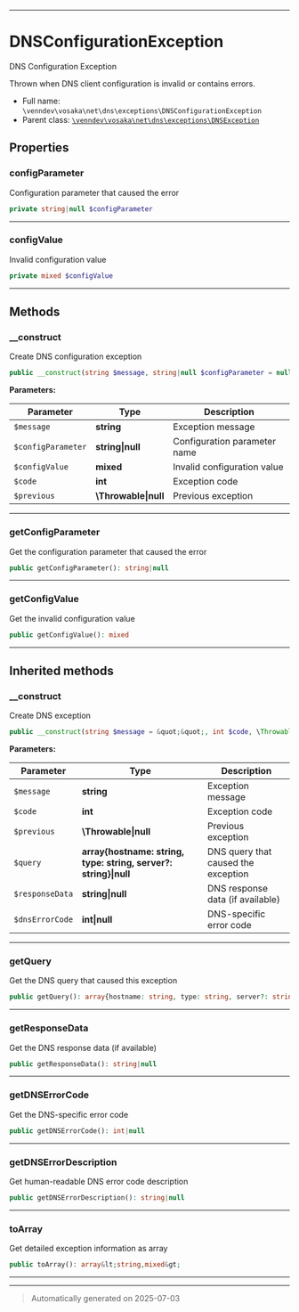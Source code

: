 ***

# DNSConfigurationException

DNS Configuration Exception

Thrown when DNS client configuration is invalid or contains errors.

* Full name: `\venndev\vosaka\net\dns\exceptions\DNSConfigurationException`
* Parent class: [`\venndev\vosaka\net\dns\exceptions\DNSException`](./DNSException.md)



## Properties


### configParameter

Configuration parameter that caused the error

```php
private string|null $configParameter
```






***

### configValue

Invalid configuration value

```php
private mixed $configValue
```






***

## Methods


### __construct

Create DNS configuration exception

```php
public __construct(string $message, string|null $configParameter = null, mixed $configValue = null, int $code, \Throwable|null $previous = null): mixed
```








**Parameters:**

| Parameter | Type | Description |
|-----------|------|-------------|
| `$message` | **string** | Exception message |
| `$configParameter` | **string&#124;null** | Configuration parameter name |
| `$configValue` | **mixed** | Invalid configuration value |
| `$code` | **int** | Exception code |
| `$previous` | **\Throwable&#124;null** | Previous exception |





***

### getConfigParameter

Get the configuration parameter that caused the error

```php
public getConfigParameter(): string|null
```












***

### getConfigValue

Get the invalid configuration value

```php
public getConfigValue(): mixed
```












***


## Inherited methods


### __construct

Create DNS exception

```php
public __construct(string $message = &quot;&quot;, int $code, \Throwable|null $previous = null, array{hostname: string, type: string, server?: string}|null $query = null, string|null $responseData = null, int|null $dnsErrorCode = null): mixed
```








**Parameters:**

| Parameter | Type | Description |
|-----------|------|-------------|
| `$message` | **string** | Exception message |
| `$code` | **int** | Exception code |
| `$previous` | **\Throwable&#124;null** | Previous exception |
| `$query` | **array{hostname: string, type: string, server?: string}&#124;null** | DNS query that caused the exception |
| `$responseData` | **string&#124;null** | DNS response data (if available) |
| `$dnsErrorCode` | **int&#124;null** | DNS-specific error code |





***

### getQuery

Get the DNS query that caused this exception

```php
public getQuery(): array{hostname: string, type: string, server?: string}|null
```












***

### getResponseData

Get the DNS response data (if available)

```php
public getResponseData(): string|null
```












***

### getDNSErrorCode

Get the DNS-specific error code

```php
public getDNSErrorCode(): int|null
```












***

### getDNSErrorDescription

Get human-readable DNS error code description

```php
public getDNSErrorDescription(): string|null
```












***

### toArray

Get detailed exception information as array

```php
public toArray(): array&lt;string,mixed&gt;
```












***


***
> Automatically generated on 2025-07-03
